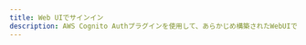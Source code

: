 ```yaml
---
title: Web UIでサインイン
description: AWS Cognito Authプラグインを使用して、あらかじめ構築されたWebUIでユーザーを登録して認証する
---
```


<inline-fragment platform="ios" src="~/lib/auth/fragments/native_common/signin_web_ui/common.md"></inline-fragment> <inline-fragment platform="android" src="~/lib/auth/fragments/native_common/signin_web_ui/common.md"></inline-fragment>
